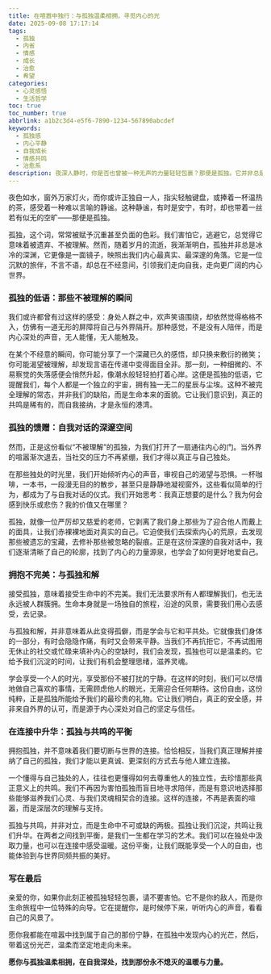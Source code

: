 ```yaml
---
title: 在喧嚣中独行：与孤独温柔相拥，寻觅内心的光
date: 2025-09-08 17:17:14
tags:
  - 孤独
  - 内省
  - 情感
  - 成长
  - 治愈
  - 希望
categories:
  - 心灵感悟
  - 生活哲学
toc: true
toc_number: true
abbrlink: a1b2c3d4-e5f6-7890-1234-567890abcdef
keywords:
  - 孤独感
  - 内心平静
  - 自我成长
  - 情感共鸣
  - 治愈系
description: 夜深人静时，你是否也曾被一种无声的力量轻轻包裹？那便是孤独。它并非总是冰冷，有时更像一位沉默的旅伴，引领我们走向内心深处。这篇文章，我想与你一同，温柔地拆解孤独的层层含义，感受它带来的沉淀与力量，最终在自我对话中，找到那份属于自己的温暖与光芒。
---
```


夜色如水，窗外万家灯火，而你或许正独自一人，指尖轻触键盘，或捧着一杯温热的茶，感受着一种难以言喻的静谧。这种静谧，有时是安宁，有时，却也带着一丝若有似无的空旷——那便是孤独。

孤独，这个词，常常被赋予沉重甚至负面的色彩。我们害怕它，逃避它，总觉得它意味着被遗弃、不被理解。然而，随着岁月的流逝，我渐渐明白，孤独并非总是冰冷的深渊，它更像是一面镜子，映照出我们内心最真实、最深邃的角落。它是一位沉默的旅伴，不言不语，却总在不经意间，引领我们走向自我，走向更广阔的内心世界。

### 孤独的低语：那些不被理解的瞬间

我们或许都曾有过这样的感受：身处人群之中，欢声笑语围绕，却依然觉得格格不入，仿佛有一道无形的屏障将自己与外界隔开。那种感觉，不是没有人陪伴，而是内心深处的声音，无人能懂，无人能触及。

在某个不经意的瞬间，你可能分享了一个深藏已久的感悟，却只换来敷衍的微笑；你可能渴望被理解，却发现言语在传递中变得面目全非。那一刻，一种细微的、不易察觉的失落感便会悄然升起，像潮水般轻轻拍打着心岸。这便是孤独的低语，它提醒我们，每个人都是一个独立的宇宙，拥有独一无二的星辰与尘埃。这种不被完全理解的常态，并非我们的缺陷，而是生命本来的面貌。它让我们意识到，真正的共鸣是稀有的，而自我接纳，才是永恒的港湾。

### 孤独的馈赠：自我对话的深邃空间

然而，正是这份看似“不被理解”的孤独，为我们打开了一扇通往内心的门。当外界的喧嚣渐次退去，当社交的压力不再紧绷，我们才得以真正与自己独处。

在那些独处的时光里，我们开始倾听内心的声音，审视自己的渴望与恐惧。一杯咖啡，一本书，一段漫无目的的散步，甚至只是静静地凝视窗外，这些看似简单的行为，都成为了与自我对话的仪式。我们开始思考：我真正想要的是什么？我为何会感到快乐或悲伤？我的价值又在哪里？

孤独，就像一位严厉却又慈爱的老师，它剥离了我们身上那些为了迎合他人而戴上的面具，让我们赤裸裸地面对真实的自己。它迫使我们去探索内心的荒原，去发现那些被遗忘的宝藏，去修补那些被忽略的裂痕。正是在这份深邃的自我对话中，我们逐渐清晰了自己的轮廓，找到了内心的力量源泉，也学会了如何更好地爱自己。

### 拥抱不完美：与孤独和解

接受孤独，意味着接受生命中的不完美。我们无法要求所有人都理解我们，也无法永远被人群簇拥。生命本身就是一场独自的旅程，沿途的风景，需要我们用心去感受，去记录。

与孤独和解，并非意味着从此变得孤僻，而是学会与它和平共处。它就像我们身体的一部分，有时会隐隐作痛，有时又会带来平静。当我们不再抗拒它，不再试图用无休止的社交或忙碌来填补内心的空缺时，我们会发现，孤独也可以是温柔的。它给予我们沉淀的时间，让我们有机会整理思绪，滋养灵魂。

学会享受一个人的时光，享受那份不被打扰的宁静。在这样的时刻，我们可以尽情地做自己喜欢的事情，无需顾虑他人的眼光，无需迎合任何期待。这份自由，这份纯粹，正是孤独所能给予我们的最珍贵的礼物。它让我们明白，真正的安全感，并非来自外界的认可，而是源于内心深处对自己的坚定与信任。

### 在连接中升华：孤独与共鸣的平衡

拥抱孤独，并不意味着我们要切断与世界的连接。恰恰相反，当我们真正理解并接纳了自己的孤独，我们才能以更真诚、更深刻的方式去与他人建立连接。

一个懂得与自己独处的人，往往也更懂得如何去尊重他人的独立性，去珍惜那些真正意义上的共鸣。我们不再因为害怕孤独而盲目地寻求陪伴，而是有意识地选择那些能够滋养我们心灵、与我们灵魂相契合的连接。这样的连接，不再是表面的喧嚣，而是深层次的理解与支持。

孤独与共鸣，并非对立，而是生命中不可或缺的两极。孤独让我们沉淀，共鸣让我们升华。在两者之间找到平衡，是我们一生都在学习的艺术。我们可以在独处中汲取力量，也可以在连接中感受温暖。这份平衡，让我们既能享受一个人的自由，也能体验到与世界同频共振的美好。

### 写在最后

亲爱的你，如果你此刻正被孤独轻轻包裹，请不要害怕。它不是你的敌人，而是你生命旅程中一位特殊的向导。它在提醒你，是时候停下来，听听内心的声音，看看自己的风景了。

愿你我都能在喧嚣中找到属于自己的那份宁静，在孤独中发现内心的光芒，然后，带着这份光芒，温柔而坚定地走向未来。

**愿你与孤独温柔相拥，在自我深处，找到那份永不熄灭的温暖与力量。**